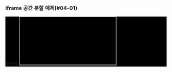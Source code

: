<!DOCTYPE html>
<html>
<head>
  <title>iframe</title>
</head>
<body>
  <h3>iframe 공간 분할 예제(#04-01)</h3>
  <p>
  <div style="background-color: #000000;">
    첫번째 <iframe> : 
    <span>
      <a href="레드주소" target="if_a">빨강</a>
    |
      <a href="그린주소" target="if_a">녹색</a>
    |
      <a href="블루주소" target="if_a">파랑</a>
    |
    </span>
    <p>
    두번째 <iframe> : 
    <span>
      <a href="레드주소" target="if_b">빨강</a>
    |
      <a href="그린주소" target="if_b">녹색</a>
    |
      <a href="블루주소" target="if_b">파랑</a>
    |
    </span>
    <p>
    세번째 <iframe> : 
    <span>
      <a href="레드주소" target="if_c">빨강</a>
    |
      <a href="그린주소" target="if_c">녹색</a>
    |
      <a href="블루주소" target="if_c">파랑</a>
    |
    </span>
  </div>
  <p/>
  
</body>
</html>
